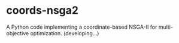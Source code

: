 # coords-nsga2
A Python code implementing a coordinate-based NSGA-II for multi-objective optimization.
(developing...)
